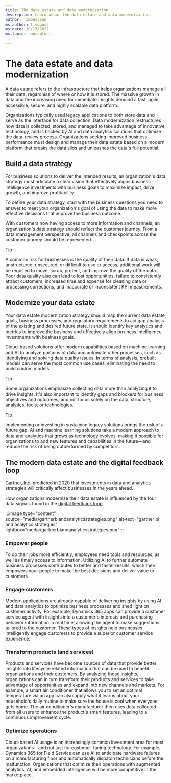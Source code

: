 ```yaml
---
title: The data estate and data modernization
description: Learn about the data estate and data modernization.
author: TimoGossen
ms.author: timogoss
ms.date: 10/17/2022
ms.topic: conceptual

---
```

# The data estate and data modernization

A data estate refers to the infrastructure that helps organizations manage all their data, regardless of where or how it is stored. The massive growth in data and the increasing need for immediate insights demand a fast, agile, accessible, secure, and highly scalable data platform.

Organizations typically used legacy applications to both store data and serve as the interface for data collection. Data modernization restructures how data is collected, stored, and managed to take advantage of innovative technology, and is backed by AI and data analytics solutions that optimize the data-review process. Organizations seeking improved business performance must design and manage their data estate based on a modern platform that breaks the data silos and unleashes the data's full potential.

## Build a data strategy

For business solutions to deliver the intended results, an organization's data strategy must articulate a clear vision that effectively aligns business intelligence investments with business goals to maximize impact, drive growth, and improve profitability.

To define your data strategy, start with the business questions you need to answer to meet your organization's goal of using the data to make more effective decisions that improve the business outcome.

With customers now having access to more information and channels, an organization's data strategy should reflect the customer journey. From a data management perspective, all channels and checkpoints across the customer journey should be represented.

> [!TIP]
> A common risk for businesses is the quality of their data. If data is weak, unstructured, unsecured, or difficult to use or access, additional work will be required to move, scrub, protect, and improve the quality of the data. Poor data quality also can lead to lost opportunities, failure to consistently attract customers, increased time and expense for cleaning data or processing corrections, and inaccurate or inconsistent KPI measurements.

## Modernize your data estate

Your data estate modernization strategy should map the current data estate, goals, business processes, and regulatory requirements to aid gap analysis of the existing and desired future state. It should identify key analytics and metrics to improve the business and effectively align business intelligence investments with business goals.

Cloud-based solutions offer modern capabilities based on machine learning and AI to analyze portions of data and automate other processes, such as identifying and solving data quality issues. In terms of analysis, prebuilt models can serve the most common use cases, eliminating the need to build custom models.

> [!TIP]
> Some organizations emphasize collecting data more than analyzing it to drive insights. It's also important to identify gaps and blockers for business objectives and outcomes, and not focus solely on the data, structure, analytics, tools, or technologies.

> [!TIP]
> Implementing or investing in sustaining legacy solutions brings the risk of a future gap. AI and machine learning solutions take a modern approach to data and analytics that grows as technology evolves, making it possible for organizations to add new features and capabilities in the future—and reduce the risk of being outperformed by competitors.

## The modern data estate and the digital feedback loop

[Gartner, Inc.](https://www.gartner.com/en/documents/3976035/predicts-2020-data-and-analytics-strategies-invest-influ) predicted in 2020 that investments in data and analytics strategies will critically affect businesses in the years ahead.

How organizations modernize their data estate is influenced by the four data signals found in the [digital feedback loop](business-intelligence-reporting-analytics-overview.md#break-the-silos-and-use-the-digital-feedback-loop). <!-- <T.G. Reference to figure not needed, but link within section> (Figure 13-1).-->

:::image type="content" source="media/gartnerbiandanalyticsstrategies.png" alt-text="gartner bi and analytics strategies" lightbox="media/gartnerbiandanalyticsstrategies.png":::

### Empower people

To do their jobs more efficiently, employees need tools and resources, as well as timely access to information. Utilizing AI to further automate business processes contributes to better and faster results, which then empowers your people <!-- <T.G. Reference to figure not needed(Figure 13-2), added graphic on top--> to make the best decisions and deliver value to customers.

### Engage customers

Modern applications are already capable of delivering insights by using AI and data analytics to optimize business processes and shed light on customer activity. For example, Dynamics 365 apps can provide a customer service agent with insights into a customer's interests and purchasing behavior information in real time, allowing the agent to make suggestions tailored to the customer. These types of insights help businesses intelligently engage customers <!-- <T.G. Reference to figure not needed(Figure 13-2)--> to provide a superior customer service experience.

### Transform products (and services)

Products and services have become sources of data that provide better insights into lifecycle-related information that can be used to benefit organizations and their customers. By analyzing those insights, organizations can in turn transform their products and services <!-- <T.G. Reference to figure not needed (Figure 13-2)--> to take advantage of opportunities and expand into new channels and markets. For example, a smart air conditioner that allows you to set an optimal temperature via an app can also apply what it learns about your household's daily routine to make sure the house is cool when everyone gets home. The air conditioner's manufacturer then uses data collected from all users to enhance the product's smart features, leading to a continuous improvement cycle.

### Optimize operations

Cloud-based AI usage is an increasingly common investment area for most organizations—and not just for customer-facing technology. For example, Dynamics 365 for Field Service can use AI to anticipate hardware failures on a manufacturing floor and automatically dispatch technicians before the malfunction. Organizations that optimize their operations <!-- <T.G. Reference to figure not needed (Figure 13-2)--> with augmented analytics, AI, and embedded intelligence will be more competitive in the marketplace.

